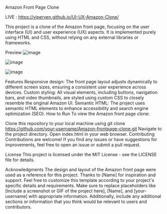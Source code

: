 Amazon Front Page Clone

LIVE : https://viperven.github.io/UI-UX-Amazon-Clone/

This project is a clone of the Amazon front page, focusing on the user interface (UI) and user experience (UX) aspects. It is implemented purely using HTML and CSS, without relying on any external libraries or frameworks.

Preview
![image](https://github.com/viperven/UI-UX-Amazon-Clone/assets/127649834/de13ab7d-353e-4fd3-a829-193b8caa99a6)

![image](https://github.com/viperven/UI-UX-Amazon-Clone/assets/127649834/c7318407-2bff-4547-8435-5e3387d33fdf)

![image](https://github.com/viperven/UI-UX-Amazon-Clone/assets/127649834/c39ef1f5-fa1e-49c6-9ced-5cb05194410d)


Features
Responsive design: The front page layout adjusts dynamically to different screen sizes, ensuring a consistent user experience across devices.
Custom styling: All visual elements, including buttons, navigation bars, and video thumbnails, are styled using custom CSS to closely resemble the original Amazon UI.
Semantic HTML: The project uses semantic HTML elements to enhance accessibility and search engine optimization (SEO).
How to Run
To view the Amazon front page clone:

Clone this repository to your local machine using git clone https://github.com/your-username/Amazon-frontpage-clone.git
Navigate to the project directory.
Open index.html in your web browser.
Contributing
Contributions are welcome! If you find any issues or have suggestions for improvements, feel free to open an issue or submit a pull request.

License
This project is licensed under the MIT License - see the LICENSE file for details.

Acknowledgments
The design and layout of the Amazon front page were used as a reference for this project.
Thanks to [Name] for inspiration and support.
Feel free to customize this template according to your project's specific details and requirements. Make sure to replace placeholders like [Include a screenshot or GIF of the project here], [Name], and [your-username] with appropriate information. Additionally, include any additional sections or information that you think would be relevant to users and contributors.
